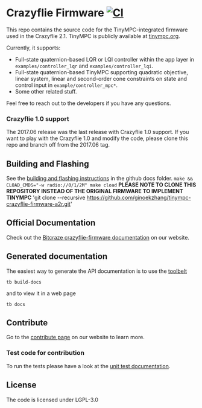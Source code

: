 # Crazyflie Firmware  [![CI](https://github.com/bitcraze/crazyflie-firmware/workflows/CI/badge.svg)](https://github.com/bitcraze/crazyflie-firmware/actions?query=workflow%3ACI)

This repo contains the source code for the TinyMPC-integrated firmware used in the Crazyflie 2.1. TinyMPC is publicly available at [tinympc.org](https://tinympc.org/).

Currently, it supports:

* Full-state quaternion-based LQR or LQI controller within the app layer in `examples/controller_lqr` and `examples/controller_lqi`.
* Full-state quaternion-based TinyMPC supporting quadratic objective, linear system, linear and second-order cone constraints on state and control input in `example/controller_mpc*`.
* Some other related stuff.

Feel free to reach out to the developers if you have any questions. 

### Crazyflie 1.0 support

The 2017.06 release was the last release with Crazyflie 1.0 support. If you want
to play with the Crazyflie 1.0 and modify the code, please clone this repo and
branch off from the 2017.06 tag.

## Building and Flashing
See the [building and flashing instructions](https://github.com/bitcraze/crazyflie-firmware/blob/master/docs/building-and-flashing/build.md) in the github docs folder.
`make && CLOAD_CMDS="-w radio://0/1/2M" make cload`
**PLEASE NOTE TO CLONE THIS REPOSITORY INSTEAD OF THE ORIGINAL FIRMWARE TO IMPLEMENT TINYMPC**
'git clone --recursive https://github.com/ginoekzhang/tinympc-crazyflie-firmware-a2r.git'

## Official Documentation

Check out the [Bitcraze crazyflie-firmware documentation](https://www.bitcraze.io/documentation/repository/crazyflie-firmware/master/) on our website.

## Generated documentation

The easiest way to generate the API documentation is to use the [toolbelt](https://github.com/bitcraze/toolbelt)

```tb build-docs```

and to view it in a web page

```tb docs```

## Contribute
Go to the [contribute page](https://www.bitcraze.io/contribute/) on our website to learn more.

### Test code for contribution

To run the tests please have a look at the [unit test documentation](https://www.bitcraze.io/documentation/repository/crazyflie-firmware/master/development/unit_testing/).

## License

The code is licensed under LGPL-3.0

